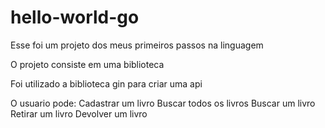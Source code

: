 # hello-world-go

Esse foi um projeto dos meus primeiros passos na linguagem

O projeto consiste em uma biblioteca

Foi utilizado a biblioteca gin para criar uma api

O usuario pode:
Cadastrar um livro
Buscar todos os livros
Buscar um livro
Retirar um livro
Devolver um livro
